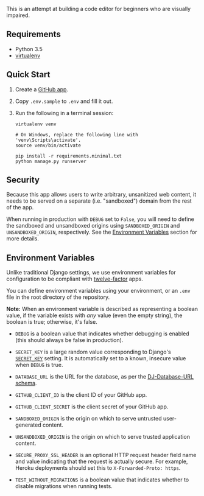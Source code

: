 This is an attempt at building a code editor for beginners who are
visually impaired.

## Requirements

* Python 3.5
* [virtualenv][]

## Quick Start

1. Create a [GitHub app][].
2. Copy `.env.sample` to `.env` and fill it out.
3. Run the following in a terminal session:

   ```
   virtualenv venv

   # On Windows, replace the following line with 'venv\Scripts\activate'.
   source venv/bin/activate

   pip install -r requirements.minimal.txt
   python manage.py runserver
   ```

## Security

Because this app allows users to write arbitrary, unsanitized web
content, it needs to be served on a separate (i.e. "sandboxed") domain
from the rest of the app.

When running in production with `DEBUG` set to `False`, you will need to
define the sandboxed and unsandboxed origins using `SANDBOXED_ORIGIN`
and `UNSANDBOXED_ORIGIN`, respectively. See the [Environment Variables][]
section for more details.

## Environment Variables

Unlike traditional Django settings, we use environment variables
for configuration to be compliant with [twelve-factor][] apps.

You can define environment variables using your environment, or an `.env` file
in the root directory of the repository.

**Note:** When an environment variable is described as representing a
boolean value, if the variable exists with *any* value (even the empty
string), the boolean is true; otherwise, it's false.

* `DEBUG` is a boolean value that indicates whether debugging is enabled
  (this should always be false in production).

* `SECRET_KEY` is a large random value corresponding to Django's
  [`SECRET_KEY`][] setting. It is automatically set to a known, insecure
  value when `DEBUG` is true.

* `DATABASE_URL` is the URL for the database, as per the
  [DJ-Database-URL schema][].

* `GITHUB_CLIENT_ID` is the client ID of your GitHub app.

* `GITHUB_CLIENT_SECRET` is the client secret of your GitHub app.

* `SANDBOXED_ORIGIN` is the origin on which to serve untrusted
  user-generated content.

* `UNSANDBOXED_ORIGIN` is the origin on which to serve trusted
  application content.

* `SECURE_PROXY_SSL_HEADER` is an optional HTTP request header field name
  and value indicating that the request is actually secure. For example,
  Heroku deployments should set this to `X-Forwarded-Proto: https`.

* `TEST_WITHOUT_MIGRATIONS` is a boolean value that indicates whether to
  disable migrations when running tests.

[virtualenv]: https://virtualenv.pypa.io/en/stable/installation/
[twelve-factor]: http://12factor.net/
[`SECRET_KEY`]: https://docs.djangoproject.com/en/1.9/ref/settings/#secret-key
[DJ-Database-URL schema]: https://github.com/kennethreitz/dj-database-url#url-schema
[GitHub app]: https://github.com/settings/developers
[Environment Variables]: #environment-variables
